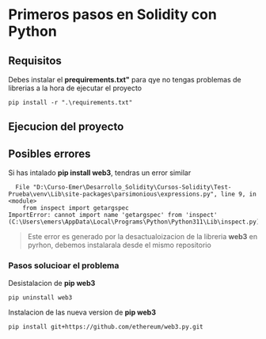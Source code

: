 # Primeros pasos en Solidity con Python

## Requisitos

Debes instalar el <b>prequirements.txt"</b> para qye no tengas problemas de librerias a la hora de ejecutar el proyecto
```
pip install -r ".\requirements.txt"
```

## Ejecucion del proyecto


## Posibles errores
Si has intalado <b>pip install web3</b>, tendras un error similar 
```
  File "D:\Curso-Emer\Desarrollo_Solidity\Cursos-Solidity\Test-Prueba\venv\Lib\site-packages\parsimonious\expressions.py", line 9, in <module>
    from inspect import getargspec
ImportError: cannot import name 'getargspec' from 'inspect' (C:\Users\emers\AppData\Local\Programs\Python\Python311\Lib\inspect.py)
```
> Este error es generado por la desactualoizacion de la libreria <b>web3</b> en pyrhon, debemos instalarala desde el mismo repositorio

### Pasos solucioar el problema
Desistalacion de <b>pip web3</b> 
```
pip uninstall web3
```
Instalacion de las nueva version de <b>pip web3</b> 
```
pip install git+https://github.com/ethereum/web3.py.git
```
